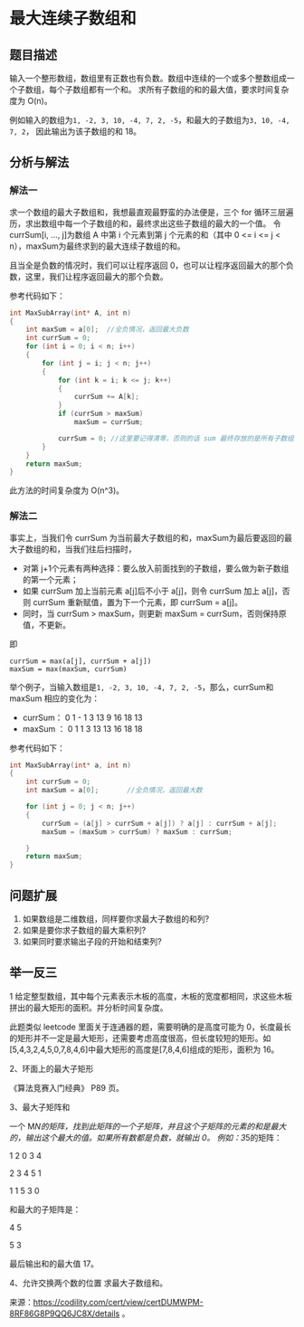 
# 最大连续子数组和

## 题目描述

输入一个整形数组，数组里有正数也有负数。数组中连续的一个或多个整数组成一个子数组，每个子数组都有一个和。
求所有子数组的和的最大值，要求时间复杂度为 O(n)。

例如输入的数组为`1, -2, 3, 10, -4, 7, 2, -5`，和最大的子数组为`3, 10, -4, 7, 2`，
因此输出为该子数组的和 18。

## 分析与解法
### 解法一
求一个数组的最大子数组和，我想最直观最野蛮的办法便是，三个 for 循环三层遍历，求出数组中每一个子数组的和，最终求出这些子数组的最大的一个值。
令 currSum[i, …, j]为数组 A 中第 i 个元素到第 j 个元素的和（其中 0 <= i <= j < n），maxSum为最终求到的最大连续子数组的和。

且当全是负数的情况时，我们可以让程序返回 0，也可以让程序返回最大的那个负数，这里，我们让程序返回最大的那个负数。

参考代码如下：

```c
int MaxSubArray(int* A, int n)
{
    int maxSum = a[0];  //全负情况，返回最大负数
    int currSum = 0;
    for (int i = 0; i < n; i++)
    {
        for (int j = i; j < n; j++)
        {
            for (int k = i; k <= j; k++)
            {
                currSum += A[k];
            }
            if (currSum > maxSum)
                maxSum = currSum;

            currSum = 0; //这里要记得清零，否则的话 sum 最终存放的是所有子数组的和。
        }
    }
    return maxSum;
}
```
此方法的时间复杂度为 O(n^3)。

### 解法二

事实上，当我们令 currSum 为当前最大子数组的和，maxSum为最后要返回的最大子数组的和，当我们往后扫描时，

 - 对第 j+1个元素有两种选择：要么放入前面找到的子数组，要么做为新子数组的第一个元素；
- 如果 currSum 加上当前元素 a[j]后不小于 a[j]，则令 currSum 加上 a[j]，否则 currSum 重新赋值，置为下一个元素，即 currSum = a[j]。
 - 同时，当 currSum > maxSum，则更新 maxSum = currSum，否则保持原值，不更新。

即
```
currSum = max(a[j], currSum + a[j])
maxSum = max(maxSum, currSum)
```
举个例子，当输入数组是`1, -2, 3, 10, -4, 7, 2, -5`，那么，currSum和 maxSum 相应的变化为：
 - currSum：   0  1 - 1  3  13   9  16  18  13
 - maxSum ：  0  1   1  3  13  13  16  18  18

参考代码如下：
```c
int MaxSubArray(int* a, int n)
{
	int currSum = 0;
	int maxSum = a[0];       //全负情况，返回最大数

	for (int j = 0; j < n; j++)
	{
		currSum = (a[j] > currSum + a[j]) ? a[j] : currSum + a[j];
		maxSum = (maxSum > currSum) ? maxSum : currSum;

	}
	return maxSum;
}
```

## 问题扩展

1. 如果数组是二维数组，同样要你求最大子数组的和列?
2. 如果是要你求子数组的最大乘积列?
3. 如果同时要求输出子段的开始和结束列?


## 举一反三
1 给定整型数组，其中每个元素表示木板的高度，木板的宽度都相同，求这些木板拼出的最大矩形的面积。并分析时间复杂度。
 
此题类似 leetcode 里面关于连通器的题，需要明确的是高度可能为 0，长度最长的矩形并不一定是最大矩形，还需要考虑高度很高，但长度较短的矩形。如[5,4,3,2,4,5,0,7,8,4,6]中最大矩形的高度是[7,8,4,6]组成的矩形，面积为 16。

2、环面上的最大子矩形

《算法竞赛入门经典》 P89 页。

3、最大子矩阵和

一个 M*N的矩阵，找到此矩阵的一个子矩阵，并且这个子矩阵的元素的和是最大的，输出这个最大的值。如果所有数都是负数，就输出 0。
例如：3*5的矩阵：

1 2 0 3 4

2 3 4 5 1

1 1 5 3 0

和最大的子矩阵是：

4 5

5 3

最后输出和的最大值 17。


4、允许交换两个数的位置 求最大子数组和。

来源：https://codility.com/cert/view/certDUMWPM-8RF86G8P9QQ6JC8X/details 。
